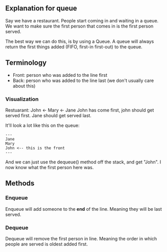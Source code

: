 ## Explanation for queue

Say we have a restaurant. People start coming in and waiting in a queue. We want to make sure the first person that comes in is the first person served.

The best way we can do this, is by using a Queue. A queue will always return the first things added (FIFO, first-in first-out) to the queue.

## Terminology
- Front: person who was added to the line first
- Back: person who was added to the line last (we don't usually care about this)

### Visualization

Restuarant: John <- Mary <- Jane
John has come first, john should get served first. Jane should get served last.

It'll look a lot like this on the queue:
```
---
Jane
Mary
John <-- this is the front 
---
```
And we can just use the dequeue() method off the stack, and get "John". I now know what the first person here was.

## Methods

### Enqueue
Enqueue will add someone to the **end** of the line. Meaning they will be last served.

### Dequeue
Dequeue will remove the first person in line. Meaning the order in which people are served is oldest added first.
